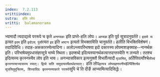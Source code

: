 ```yaml
---
index:  7.2.113
vrittiindex: 
sutra:  हलि लोपः
vritti:  balamanorama 
---
```


भ्यामादौ त्यदाद्यत्वे पररूपे च कृते `अनाप्यकः` इति प्राप्ते-हलि लोपः। `आप्यक` इति पूर्व सूत्रादनुवर्तते। `इदमो मः` इत्यत `इदम` इति `इदोऽय् पुंसी`त्यत `इद` इति `अष्टनः` इत्यतो विभक्ताविति चानुवर्तते। हलीति विभक्तिविशेषणं। तदादिविधिः। तदाह-अककारस्येत्यादिना। अलोऽन्त्यपरिभाषया इदो दकारस्य लोपमाशङ्क्याह--नानर्थक इति। परिभाषेयमुपधासंज्ञासूत्रे भाष्ये स्थिता। इदम्शब्दे इदित्यस्यानर्थकत्वात्तदन्तस्येति न लभ्यते। ततश्च इदित्यस्य कृत्स्नस्यैव लोप इति भावः। अनभ्यासविकार इत्यनुक्तौ विभर्तीत्यादौ `मृञामित्`, अर्तिपिपर्त्योश्चे`तीत्त्वं कृत्स्नस्याभ्यासस्य स्यात्। द्वित्वे सति समुदायस्यैवार्थवत्त्वात्। `हलि लोप` इत्यत्र लोपग्रहणपनीय `हल्य` शित्येव सूत्रयितुमुचितम्, शित्त्वादिदः कृत्स्नस्याकारे पररूपे `सुपि चे`ति दीर्ङे आभ्यामित्यादिसिद्धेः।

